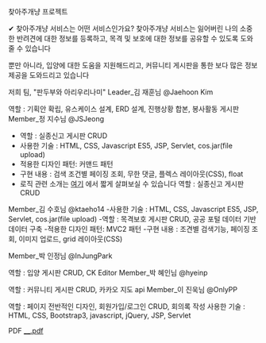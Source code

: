 찾아주개냥 프로젝트

✔ 찾아주개냥 서비스는 어떤 서비스인가요?
찾아주개냥 서비스는 잃어버린 나의 소중한 반려견에 대한 정보를 등록하고, 목격 및 보호에 대한 정보를 공유할 수 있도록 도와줄 수 있습니다

뿐만 아니라, 입양에 대한 도움을 지원해드리고, 커뮤니티 게시판을 통한 보다 많은 정보 제공을 도와드리고 있습니다

저희 팀, "판두부와 아리우리나미"
Leader_김 재훈님 @Jaehoon Kim

역할 : 기획안 확립, 유스케이스 설계, ERD 설계, 진행상황 합본, 봉사활동 게시판
Member_정 지수님 @JSJeong

- 역할 : 실종신고 게시판 CRUD
- 사용한 기술 : HTML, CSS, Javascript ES5, JSP, Servlet, cos.jar(file upload)
- 적용한 디자인 패턴: 커맨드 패턴
- 구현 내용 : 검색 조건별 페이징 조회, 무한 댓글, 플렉스 레이아웃(CSS), float
- 로직 관련 소개는 [여기](https://github.com/hy6219/LostAnimals) 에서 짧게 살펴보실 수 있습니다
역할 : 실종신고 게시판 CRUD

Member_김 수호님 @ktaeho14
-사용한 기술 : HTML, CSS, Javascript ES5, JSP, Servlet, cos.jar(file upload)
-역할 : 목격보호 게시판 CRUD, 공공 포털 데이터 기반 데이터 구축
-적용한 디자인 패턴: MVC2 패턴
-구현 내용 : 조견별 검색기능, 페이징 조회, 이미지 업로드, grid 레이아웃(CSS)


Member_박 인정님 @InJungPark

역할 : 입양 게시판 CRUD, CK Editor
Member_박 혜인님 @hyeinp

역할 : 커뮤니티 게시판 CRUD, 카카오 지도 api
Member_이 진욱님 @OnlyPP

역할 : 페이지 전반적인 디자인, 회원가입/로그인 CRUD, 회의록 작성
사용한 기술 : HTML, CSS, Bootstrap3, javascript, jQuery, JSP, Servlet

PDF
[__.pdf](https://github.com/ktaeho14/SemiProject1/files/6855830/__.pdf)

